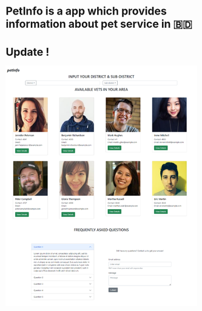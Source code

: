 # PetInfo is a app which provides information about pet service in :bangladesh:

# Update !
![Screenshot](https://github.com/jihan212/petInfo-provider/blob/main/front-end/src/images/screenshot.png)
